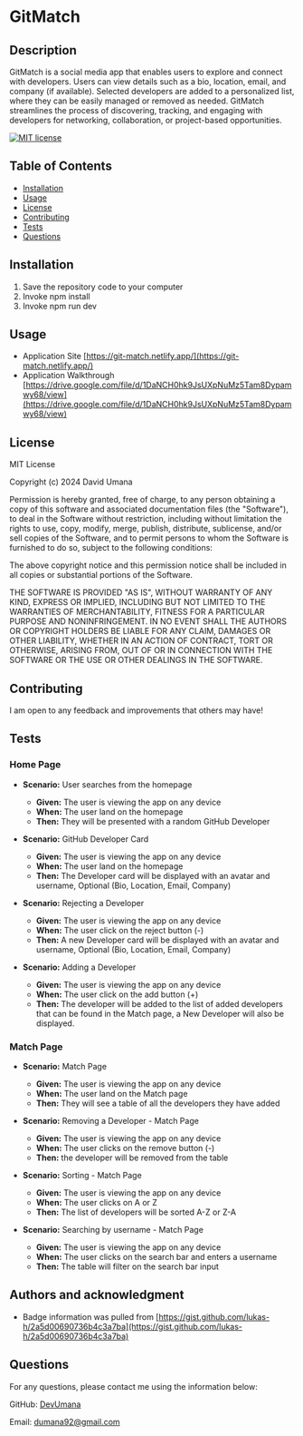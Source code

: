 # GitMatch

## Description

GitMatch is a social media app that enables users to explore and connect with developers. Users can view details such as a bio, location, email, and company (if available). Selected developers are added to a personalized list, where they can be easily managed or removed as needed. GitMatch streamlines the process of discovering, tracking, and engaging with developers for networking, collaboration, or project-based opportunities.

[![MIT license](https://img.shields.io/badge/License-MIT-yellow.svg)](https://opensource.org/licenses/MIT)

## Table of Contents

- [Installation](#installation)
- [Usage](#usage)
- [License](#license)
- [Contributing](#contributing)
- [Tests](#tests)
- [Questions](#questions)

## Installation

1. Save the repository code to your computer
2. Invoke npm install
3. Invoke npm run dev

## Usage

- Application Site [https://git-match.netlify.app/](https://git-match.netlify.app/)
- Application Walkthrough [https://drive.google.com/file/d/1DaNCH0hk9JsUXpNuMz5Tam8Dypamwy68/view](https://drive.google.com/file/d/1DaNCH0hk9JsUXpNuMz5Tam8Dypamwy68/view)

## License

MIT License

Copyright (c) 2024 David Umana

Permission is hereby granted, free of charge, to any person obtaining a copy
of this software and associated documentation files (the "Software"), to deal
in the Software without restriction, including without limitation the rights
to use, copy, modify, merge, publish, distribute, sublicense, and/or sell
copies of the Software, and to permit persons to whom the Software is
furnished to do so, subject to the following conditions:

The above copyright notice and this permission notice shall be included in all
copies or substantial portions of the Software.

THE SOFTWARE IS PROVIDED "AS IS", WITHOUT WARRANTY OF ANY KIND, EXPRESS OR
IMPLIED, INCLUDING BUT NOT LIMITED TO THE WARRANTIES OF MERCHANTABILITY,
FITNESS FOR A PARTICULAR PURPOSE AND NONINFRINGEMENT. IN NO EVENT SHALL THE
AUTHORS OR COPYRIGHT HOLDERS BE LIABLE FOR ANY CLAIM, DAMAGES OR OTHER
LIABILITY, WHETHER IN AN ACTION OF CONTRACT, TORT OR OTHERWISE, ARISING FROM,
OUT OF OR IN CONNECTION WITH THE SOFTWARE OR THE USE OR OTHER DEALINGS IN THE
SOFTWARE.

## Contributing

I am open to any feedback and improvements that others may have!

## Tests

### Home Page

- **Scenario:** User searches from the homepage
  - **Given:** The user is viewing the app on any device
  - **When:** The user land on the homepage
  - **Then:** They will be presented with a random GitHub Developer
 
- **Scenario:** GitHub Developer Card
  - **Given:** The user is viewing the app on any device
  - **When:** The user land on the homepage
  - **Then:** The Developer card will be displayed with an avatar and username, Optional (Bio, Location, Email, Company)
 
- **Scenario:** Rejecting a Developer
  - **Given:** The user is viewing the app on any device
  - **When:** The user click on the reject button (-)
  - **Then:** A new Developer card will be displayed with an avatar and username, Optional (Bio, Location, Email, Company)
 
- **Scenario:** Adding a Developer
  - **Given:** The user is viewing the app on any device
  - **When:** The user click on the add button (+)
  - **Then:** The developer will be added to the list of added developers that can be found in the Match page, a New Developer will also be displayed.

### Match Page

- **Scenario:** Match Page
  - **Given:** The user is viewing the app on any device
  - **When:** The user land on the Match page
  - **Then:** They will see a table of all the developers they have added
 
- **Scenario:** Removing a Developer - Match Page
  - **Given:** The user is viewing the app on any device
  - **When:** The user clicks on the remove button (-)
  - **Then:** the developer will be removed from the table
 
- **Scenario:** Sorting - Match Page
  - **Given:** The user is viewing the app on any device
  - **When:** The user clicks on A or Z
  - **Then:** The list of developers will be sorted A-Z or Z-A
 
- **Scenario:** Searching by username - Match Page
  - **Given:** The user is viewing the app on any device
  - **When:** The user clicks on the search bar and enters a username
  - **Then:** The table will filter on the search bar input

## Authors and acknowledgment

- Badge information was pulled from [https://gist.github.com/lukas-h/2a5d00690736b4c3a7ba](https://gist.github.com/lukas-h/2a5d00690736b4c3a7ba)

## Questions

For any questions, please contact me using the information below:

GitHub: [DevUmana](https://github.com/DevUmana)

Email: [dumana92@gmail.com](mailto:dumana92@gmail.com)
